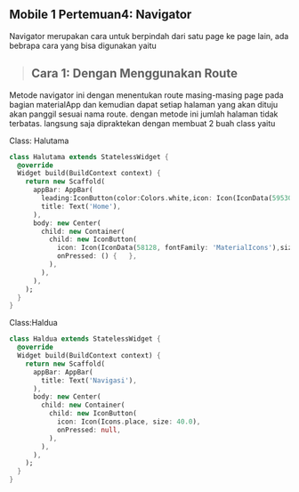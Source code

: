 ## Mobile 1 Pertemuan4: Navigator
Navigator merupakan cara untuk berpindah dari satu page ke page lain, ada bebrapa cara yang bisa digunakan yaitu

>## Cara 1: Dengan Menggunakan Route
Metode navigator ini dengan menentukan route masing-masing page pada bagian materialApp dan kemudian dapat setiap halaman yang akan dituju akan panggil sesuai nama route.
dengan metode ini  jumlah halaman tidak terbatas.
langsung saja dipraktekan dengan membuat 2 buah class yaitu

Class: Halutama
```dart
class Halutama extends StatelessWidget {
  @override
  Widget build(BuildContext context) {
    return new Scaffold(
      appBar: AppBar(
        leading:IconButton(color:Colors.white,icon: Icon(IconData(59530, fontFamily: 'MaterialIcons')),onPressed:null,),
        title: Text('Home'),
      ),
      body: new Center(
        child: new Container(
          child: new IconButton(
            icon: Icon(IconData(58128, fontFamily: 'MaterialIcons'),size:30.00,color:Colors.orangeAccent),
            onPressed: () {   },
          ),
        ),
      ),
    );
  }
}

```


Class:Haldua

```dart
class Haldua extends StatelessWidget {
  @override
  Widget build(BuildContext context) {
    return new Scaffold(
      appBar: AppBar(
        title: Text('Navigasi'),
      ),
      body: new Center(
        child: new Container(
          child: new IconButton(
            icon: Icon(Icons.place, size: 40.0),
            onPressed: null,
          ),
        ),
      ),
    );
  }
}


```

